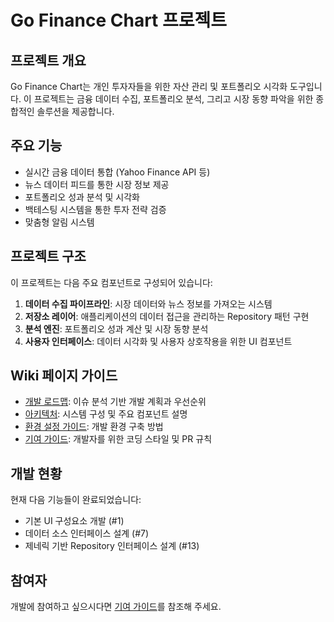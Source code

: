 # Go Finance Chart 프로젝트

## 프로젝트 개요
Go Finance Chart는 개인 투자자들을 위한 자산 관리 및 포트폴리오 시각화 도구입니다. 이 프로젝트는 금융 데이터 수집, 포트폴리오 분석, 그리고 시장 동향 파악을 위한 종합적인 솔루션을 제공합니다.

## 주요 기능
- 실시간 금융 데이터 통합 (Yahoo Finance API 등)
- 뉴스 데이터 피드를 통한 시장 정보 제공
- 포트폴리오 성과 분석 및 시각화
- 백테스팅 시스템을 통한 투자 전략 검증
- 맞춤형 알림 시스템

## 프로젝트 구조
이 프로젝트는 다음 주요 컴포넌트로 구성되어 있습니다:

1. **데이터 수집 파이프라인**: 시장 데이터와 뉴스 정보를 가져오는 시스템
2. **저장소 레이어**: 애플리케이션의 데이터 접근을 관리하는 Repository 패턴 구현
3. **분석 엔진**: 포트폴리오 성과 계산 및 시장 동향 분석
4. **사용자 인터페이스**: 데이터 시각화 및 사용자 상호작용을 위한 UI 컴포넌트

## Wiki 페이지 가이드
- [개발 로드맵](Development-Roadmap): 이슈 분석 기반 개발 계획과 우선순위
- [아키텍처](Architecture): 시스템 구성 및 주요 컴포넌트 설명
- [환경 설정 가이드](Setup-Guide): 개발 환경 구축 방법
- [기여 가이드](Contributing-Guide): 개발자를 위한 코딩 스타일 및 PR 규칙

## 개발 현황
현재 다음 기능들이 완료되었습니다:
- 기본 UI 구성요소 개발 (#1)
- 데이터 소스 인터페이스 설계 (#7)
- 제네릭 기반 Repository 인터페이스 설계 (#13)

## 참여자
개발에 참여하고 싶으시다면 [기여 가이드](Contributing-Guide)를 참조해 주세요.